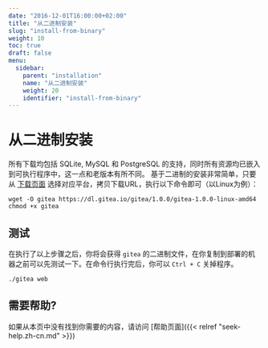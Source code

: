 ```yaml
---
date: "2016-12-01T16:00:00+02:00"
title: "从二进制安装"
slug: "install-from-binary"
weight: 10
toc: true
draft: false
menu:
  sidebar:
    parent: "installation"
    name: "从二进制安装"
    weight: 20
    identifier: "install-from-binary"
---
```


# 从二进制安装

所有下载均包括 SQLite, MySQL 和 PostgreSQL 的支持，同时所有资源均已嵌入到可执行程序中，这一点和老版本有所不同。 基于二进制的安装非常简单，只要从 [下载页面](https://dl.gitea.io/gitea) 选择对应平台，拷贝下载URL，执行以下命令即可（以Linux为例）：

```
wget -O gitea https://dl.gitea.io/gitea/1.0.0/gitea-1.0.0-linux-amd64
chmod +x gitea
```

## 测试

在执行了以上步骤之后，你将会获得 `gitea` 的二进制文件，在你复制到部署的机器之前可以先测试一下。在命令行执行完后，你可以 `Ctrl + C` 关掉程序。

```
./gitea web
```

## 需要帮助?

如果从本页中没有找到你需要的内容，请访问 [帮助页面]({{< relref "seek-help.zh-cn.md" >}})
